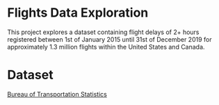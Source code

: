 # Flights Data Exploration
This project explores a dataset containing flight delays of 2+ hours registered between 1st of January 2015 until 31st of December 2019 for approximately 1.3 million flights within the United States and Canada.

# Dataset
[Bureau of Transportation Statistics](https://www.transtats.bts.gov/DL_SelectFields.asp?Table_ID=)

